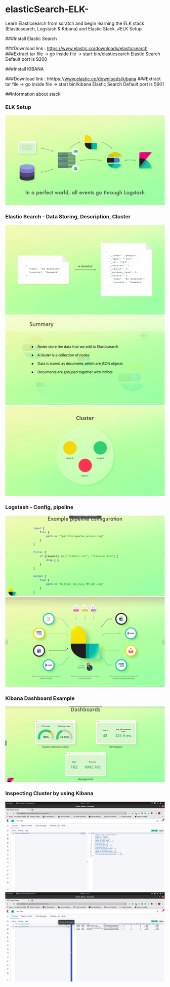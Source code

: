 # elasticSearch-ELK-
Learn Elasticsearch from scratch and begin learning the ELK stack (Elasticsearch, Logstash &amp; Kibana) and Elastic Stack.
#ELK Setup

###Install Elastic Search

###Download link : https://www.elastic.co/downloads/elasticsearch
###Extract tar file -> go inside file -> start bin/elasticsearch
Elastic Search Default port is 9200

###Install KIBANA

###Download link : hhttps://www.elastic.co/downloads/kibana
###Extract tar file -> go inside file -> start bin/kibana
Elastic Search Default port is 5601

##Information about stack
### ELK  Setup
<img src="./images/ELKSetup.png" alt="architecture">

### Elastic Search - Data Storing, Description, Cluster
<img src="./images/elasticDataStoring.png" alt="architecture">
<img src="./images/elasticDis.png" alt="architecture">
<img src="./images/cluster.png" alt="architecture">


### Logstash - Config, pipeline
<img src="./images/logstashConfig.png" alt="architecture">
<img src="./images/logstashpipeline.png" alt="architecture">

### Kibana Dashboard Example
<img src="./images/kibanaExampleDashboard.png" alt="architecture">

### Inspecting Cluster by using Kibana
<img src="./images/inspectingCluster_001.png" alt="architecture">
<img src="./images/inspectingClister_002.png" alt="architecture">



